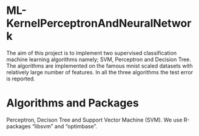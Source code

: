 # ML-KernelPerceptronAndNeuralNetwork
The aim of this project is to implement two supervised classification machine learning algorithms namely; SVM, Perceptron and Decision Tree. The algorithms are implemented on the famous mnist scaled datasets with relatively large number of features. In all the three algorithms the test error is reported.
# Algorithms and Packages
Perceptron, Decison Tree and  Support Vector Machine (SVM). We use R-packages “libsvm” and “optimbase”.
